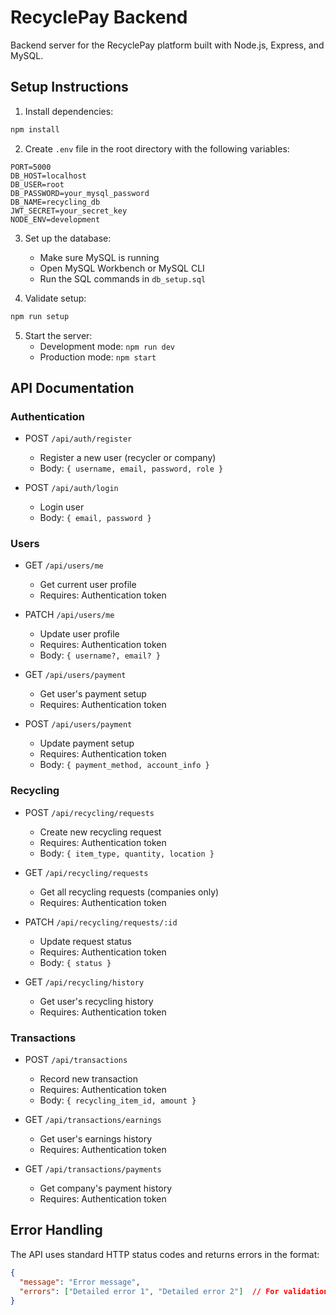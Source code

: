 # RecyclePay Backend

Backend server for the RecyclePay platform built with Node.js, Express, and MySQL.

## Setup Instructions

1. Install dependencies:
```bash
npm install
```

2. Create `.env` file in the root directory with the following variables:
```
PORT=5000
DB_HOST=localhost
DB_USER=root
DB_PASSWORD=your_mysql_password
DB_NAME=recycling_db
JWT_SECRET=your_secret_key
NODE_ENV=development
```

3. Set up the database:
   - Make sure MySQL is running
   - Open MySQL Workbench or MySQL CLI
   - Run the SQL commands in `db_setup.sql`

4. Validate setup:
```bash
npm run setup
```

5. Start the server:
   - Development mode: `npm run dev`
   - Production mode: `npm start`

## API Documentation

### Authentication
- POST `/api/auth/register`
  - Register a new user (recycler or company)
  - Body: `{ username, email, password, role }`

- POST `/api/auth/login`
  - Login user
  - Body: `{ email, password }`

### Users
- GET `/api/users/me`
  - Get current user profile
  - Requires: Authentication token

- PATCH `/api/users/me`
  - Update user profile
  - Requires: Authentication token
  - Body: `{ username?, email? }`

- GET `/api/users/payment`
  - Get user's payment setup
  - Requires: Authentication token

- POST `/api/users/payment`
  - Update payment setup
  - Requires: Authentication token
  - Body: `{ payment_method, account_info }`

### Recycling
- POST `/api/recycling/requests`
  - Create new recycling request
  - Requires: Authentication token
  - Body: `{ item_type, quantity, location }`

- GET `/api/recycling/requests`
  - Get all recycling requests (companies only)
  - Requires: Authentication token

- PATCH `/api/recycling/requests/:id`
  - Update request status
  - Requires: Authentication token
  - Body: `{ status }`

- GET `/api/recycling/history`
  - Get user's recycling history
  - Requires: Authentication token

### Transactions
- POST `/api/transactions`
  - Record new transaction
  - Requires: Authentication token
  - Body: `{ recycling_item_id, amount }`

- GET `/api/transactions/earnings`
  - Get user's earnings history
  - Requires: Authentication token

- GET `/api/transactions/payments`
  - Get company's payment history
  - Requires: Authentication token

## Error Handling
The API uses standard HTTP status codes and returns errors in the format:
```json
{
  "message": "Error message",
  "errors": ["Detailed error 1", "Detailed error 2"]  // For validation errors
}
```